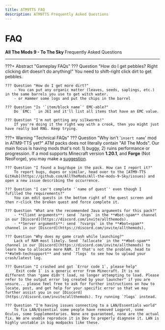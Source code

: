 ```yaml
---
title: ATM9TTS FAQ
description: ATM9TTS Frequently Asked Questions
---
```


# FAQ

**All The Mods 9 - To The Sky** Frequently Asked Questions

---

???+ Abstract "Gameplay FAQs"
	??? Question "How do I get pebbles? Right clicking dirt doesn't do anything!"
		You need to shift-right click dirt to get pebbles.

	??? Question "How do I get more dirt?"
		- You can put any organic matter (leaves, seeds, saplings, etc.) in the same barrels you use to get witch water.
		- or Hammer some logs and put the chips in the barrel

	??? Question "Is '`item/block name`' EMC-able?"
		Do `EMC: ` in JEI and it'll list all items that have an EMC value.
		
	??? Question "I'm not getting any silkworms!"
		If you're doing it the right way with a crook, then you might just have really bad RNG. Keep trying.

???+ Warning "Technical FAQs"
	??? Question "Why isn't '`insert name`' mod in ATM9-TTS yet?"
		ATM packs does not literally contain "All The Mods". Our main focus is having mods that's not: 1) buggy, 2) ruins performance or progression. If a mod supports Minecraft version **1.20.1**, and **Forge** (Not NeoForge), you may make a [suggestion](https://github.com/AllTheMods/ATM-9/issues/1).
		
	??? Question "I found a bug/dupe in the pack. How can I report it?"
		To report bugs, dupes or similar, head over to the [ATM9-TTS GitHub](https://github.com/AllTheMods/All-the-mods-9-Sky/issues) and open a new issue describing the occurrence.
	
	??? Question "I can't complete '`name of quest`' even though I fufilled the requirements?"
		You can edit quests in the bottom right of the quest screen and then r-click the broken quest and force complete it.
		
	??? Question "What are the recommended Java arguments for this pack?"
		- **Client arguments**: send `?args` in the **#bot-spam** channel in our [Discord](https://discord.com/invite/allthemods).
		- **Server arguments**: send `?svargs` in the **#bot=spam** channel in our [Discord](https://discord.com/invite/allthemods).

	??? Question "Why does my game crash while launching?"
		Lack of RAM most likely. Send `?allocate` in the **#bot-spam** channel in our [Discord](https://discord.com/invite/allthemods) to learn how to allocate more RAM. If that's not the problem, head to **#atm9-techsupport** and send `?logs` to see how to upload your crash/latest log.

	??? Question "I crashed and got `Error code 1`, please help"
		`Exit code 1` is a generic error from Minecraft. It is no different than "game didn't load, no longer attempting to load. Please refer to the output error log created by your launcher" if you are unsure... please feel free to ask for further instructions on how to locate, post, and get help for your specific error so that we may further assist you in our [Discord](https://discord.com/invite/allthemods). Try running `?logs` instead.

	??? Question "I'm having issues connecting to a LAN/Essentials world"
		To fix LAN/Essential some people have removed Logprot, some Oculus, some Supplementaries. None are guaranteed, none are the actual fix. We are unable reproduce it in Dev to properly diagnose it. LAN is highly unstable in big modpacks like these.
